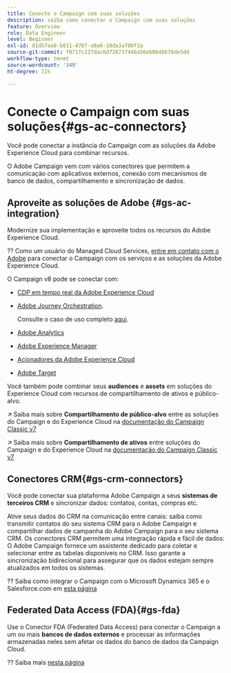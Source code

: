 ```yaml
---
title: Conecte o Campaign com suas soluções
description: saiba como conectar o Campaign com suas soluções
feature: Overview
role: Data Engineer
level: Beginner
exl-id: d1d57aa8-b811-470f-a8a6-18da3a700f1a
source-git-commit: f071fc227dac6d72873744ba56eb0b4b676de5dd
workflow-type: tm+mt
source-wordcount: '349'
ht-degree: 11%

---
```


# Conecte o Campaign com suas soluções{#gs-ac-connectors}

Você pode conectar a instância do Campaign com as soluções da Adobe Experience Cloud para combinar recursos.

O Adobe Campaign vem com vários conectores que permitem a comunicação com aplicativos externos, conexão com mecanismos de banco de dados, compartilhamento e sincronização de dados.

## Aproveite as soluções de Adobe {#gs-ac-integration}

Modernize sua implementação e aproveite todos os recursos do Adobe Experience Cloud.

?? Como um usuário do Managed Cloud Services, [entre em contato com o Adobe](../start/campaign-faq.md#support) para conectar o Campaign com os serviços e as soluções da Adobe Experience Cloud.

O Campaign v8 pode se conectar com:


* [CDP em tempo real da Adobe Experience Cloud](../connect/ac-rtcdp.md)
* [Adobe Journey Orchestration](https://experienceleague.adobe.com/docs/journeys/using/action-journeys/acc-action.html?lang=en).

   Consulte o caso de uso completo [aqui](https://experienceleague.adobe.com/docs/journeys/using/use-cases-journeys/campaign-classic-use-case.html?lang=pt-BR).

* [Adobe Analytics](../connect/ac-aa.md)
* [Adobe Experience Manager](../connect/ac-aem.md)
* [Acionadores da Adobe Experience Cloud](../connect/ac-triggers.md)
* [Adobe Target](../connect/ac-at.md)

Você também pode combinar seus **audiences** e **assets** em soluções do Experience Cloud com recursos de compartilhamento de ativos e público-alvo.

↗️ Saiba mais sobre **Compartilhamento de público-alvo** entre as soluções do Campaign e do Experience Cloud na [documentação do Campaign Classic v7](https://experienceleague.adobe.com/docs/campaign-classic/using/integrating-with-adobe-experience-cloud/audience-sharing/sharing-audiences-with-adobe-experience-cloud.html?lang=en#integrating-with-adobe-experience-cloud)

↗️ Saiba mais sobre **Compartilhamento de ativos** entre soluções do Campaign e do Experience Cloud na [documentação do Campaign Classic v7](https://experienceleague.adobe.com/docs/campaign-classic/using/integrating-with-adobe-experience-cloud/asset-sharing/sharing-assets-with-adobe-experience-cloud.html?lang=en#integrating-with-adobe-experience-cloud)

## Conectores CRM{#gs-crm-connectors}

Você pode conectar sua plataforma Adobe Campaign a seus **sistemas de terceiros CRM** e sincronizar dados: contatos, contas, compras etc.

Ative seus dados do CRM na comunicação entre canais: saiba como transmitir contatos do seu sistema CRM para o Adobe Campaign e compartilhar dados de campanha do Adobe Campaign para o seu sistema CRM.
Os conectores CRM permitem uma integração rápida e fácil de dados: O Adobe Campaign fornece um assistente dedicado para coletar e selecionar entre as tabelas disponíveis no CRM. Isso garante a sincronização bidirecional para assegurar que os dados estejam sempre atualizados em todos os sistemas.

?? Saiba como integrar o Campaign com o Microsoft Dynamics 365 e o Salesforce.com em [esta página](crm.md)

## Federated Data Access (FDA){#gs-fda}

Use o Conector FDA (Federated Data Access) para conectar o Campaign a um ou mais **bancos de dados externos** e processar as informações armazenadas neles sem afetar os dados do banco de dados da Campaign Cloud.

?? Saiba mais [nesta página](fda.md)


<!-- 
 ## Integrate with social media

Use the **Managing social networks (Social Marketing)** option to interact with customers and prospects via Twitter.

* Send messages - Use Adobe Campaign Social Marketing to send messages on Twitter. Adobe Campaign lets you post messages directly to your twitter account. You can also send direct messages to all your followers.

* Collect new contacts - Adobe Campaign Social Marketing also makes it easy to acquire new contacts via Facebook: contact users and ask them if they want to share their profile information. If they accept, Adobe Campaign automatically recovers the data, which enables you to carry out targeting campaigns and, when possible, to implement cross-channel strategies.

💡 Learn how to set up and use Campaign Social Marketing in [this section](../connect/ac-tw.md) -->